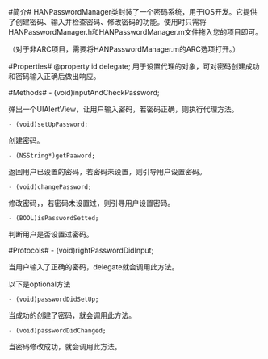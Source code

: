 #简介#
HANPasswordManager类封装了一个密码系统，用于iOS开发。它提供了创建密码、输入并检查密码、修改密码的功能。使用时只需将HANPasswordManager.h和HANPasswordManager.m文件拖入您的项目即可。

（对于非ARC项目，需要将HANPasswordManager.m的ARC选项打开。）

#Properties#
    @property id<HANPassswordManagerDelegate> delegate;
用于设置代理的对象，可对密码创建成功和密码输入正确后做出响应。

#Methods#
    - (void)inputAndCheckPassword;

弹出一个UIAlertView，让用户输入密码，若密码正确，则执行代理方法。

    - (void)setUpPassword;

创建密码。

    - (NSString*)getPaaword;

返回用户已设置的密码，若密码未设置，则引导用户设置密码。

    - (void)changePassword;

修改密码，，若密码未设置过，则引导用户设置密码。

    - (BOOL)isPasswordSetted;

判断用户是否设置过密码。

#Protocols#
    - (void)rightPasswordDidInput;

当用户输入了正确的密码，delegate就会调用此方法。

以下是optional方法

    - (void)passwordDidSetUp;
    
当成功的创建了密码，就会调用此方法。

    - (void)passwordDidChanged;
    
当密码修改成功，就会调用此方法。
    
